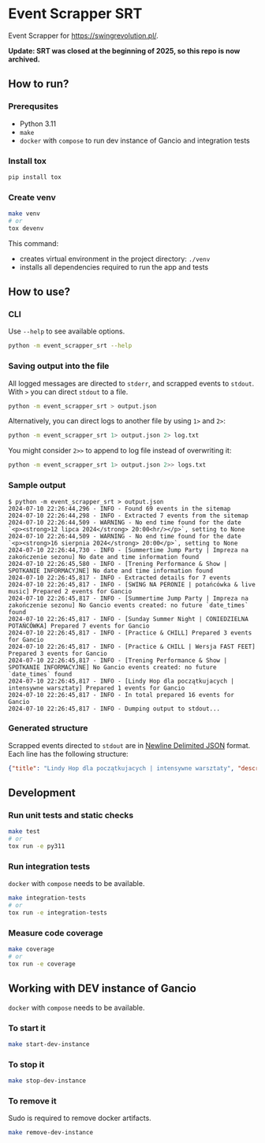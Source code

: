 # Event Scrapper SRT

Event Scrapper for <https://swingrevolution.pl/>.

**Update: SRT was closed at the beginning of 2025, so this repo is now archived.**

## How to run?

### Prerequsites

- Python 3.11
- `make`
- `docker` with `compose` to run dev instance of Gancio and integration tests

### Install tox

```bash
pip install tox
```

### Create venv

```bash
make venv
# or
tox devenv
```

This command:

- creates virtual environment in the project directory: `./venv`
- installs all dependencies required to run the app and tests

## How to use?

### CLI

Use `--help` to see available options.

```bash
python -m event_scrapper_srt --help
```

### Saving output into the file

All logged messages are directed to `stderr`, and scrapped events to `stdout`. With `>` you can direct `stdout` to a file.

```bash
python -m event_scrapper_srt > output.json
```

Alternatively, you can direct logs to another file by using `1>` and `2>`:

```bash
python -m event_scrapper_srt 1> output.json 2> log.txt
```

You might consider `2>>` to append to log file instead of overwriting it:

```bash
python -m event_scrapper_srt 1> output.json 2>> logs.txt
```

### Sample output

```con
$ python -m event_scrapper_srt > output.json
2024-07-10 22:26:44,296 - INFO - Found 69 events in the sitemap
2024-07-10 22:26:44,298 - INFO - Extracted 7 events from the sitemap
2024-07-10 22:26:44,509 - WARNING - No end time found for the date `<p><strong>12 lipca 2024</strong> 20:00<hr/></p>`, setting to None
2024-07-10 22:26:44,509 - WARNING - No end time found for the date `<p><strong>16 sierpnia 2024</strong> 20:00</p>`, setting to None
2024-07-10 22:26:44,730 - INFO - [Summertime Jump Party | Impreza na zakończenie sezonu] No date and time information found
2024-07-10 22:26:45,580 - INFO - [Trening Performance & Show | SPOTKANIE INFORMACYJNE] No date and time information found
2024-07-10 22:26:45,817 - INFO - Extracted details for 7 events
2024-07-10 22:26:45,817 - INFO - [SWING NA PERONIE | potańcówka & live music] Prepared 2 events for Gancio
2024-07-10 22:26:45,817 - INFO - [Summertime Jump Party | Impreza na zakończenie sezonu] No Gancio events created: no future `date_times` found
2024-07-10 22:26:45,817 - INFO - [Sunday Summer Night | CONIEDZIELNA POTAŃCÓWKA] Prepared 7 events for Gancio
2024-07-10 22:26:45,817 - INFO - [Practice & CHILL] Prepared 3 events for Gancio
2024-07-10 22:26:45,817 - INFO - [Practice & CHILL | Wersja FAST FEET] Prepared 3 events for Gancio
2024-07-10 22:26:45,817 - INFO - [Trening Performance & Show | SPOTKANIE INFORMACYJNE] No Gancio events created: no future `date_times` found
2024-07-10 22:26:45,817 - INFO - [Lindy Hop dla początkujacych | intensywne warsztaty] Prepared 1 events for Gancio
2024-07-10 22:26:45,817 - INFO - In total prepared 16 events for Gancio
2024-07-10 22:26:45,817 - INFO - Dumping output to stdout...
```

### Generated structure

Scrapped events directed to `stdout` are in [Newline Delimited JSON](https://github.com/ndjson/ndjson-spec) format. Each line has the following structure:

```json
{"title": "Lindy Hop dla początkujacych | intensywne warsztaty", "description": "<p>Daj się zarazić swingowym bakcylem...<snipped>", "place_name": "Studio Swing Revolution Trójmiasto", "place_address": "Łąkowa 35/38, Gdańsk", "online_locations": ["https://swingrevolution.pl/warsztaty-lindy-hop-od-podstaw/"], "start_datetime": 1722074400, "end_datetime": 1722085200, "multidate": 1, "tags": ["swing"], "image_url": "https://swingrevolution.pl/wp-content/uploads/2022/04/351150267_646835474155254_2037209978322475013_n.jpg"}
```

## Development

### Run unit tests and static checks

```bash
make test
# or
tox run -e py311
```

### Run integration tests

`docker` with `compose` needs to be available.

```bash
make integration-tests
# or
tox run -e integration-tests
```

### Measure code coverage

```bash
make coverage
# or
tox run -e coverage
```

## Working with DEV instance of Gancio

`docker` with `compose` needs to be available.

### To start it

```bash
make start-dev-instance
```

### To stop it

```bash
make stop-dev-instance
```

### To remove it

Sudo is required to remove docker artifacts.

```bash
make remove-dev-instance
```
